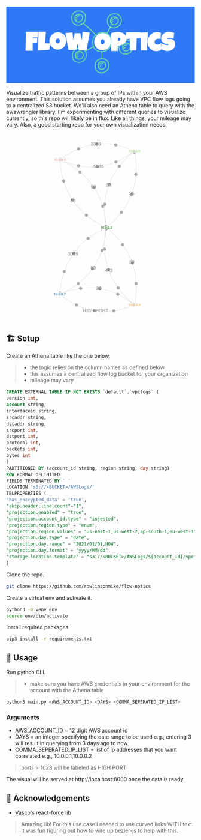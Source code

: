 
![Flow Optics](./assets/flow-optics.png)

Visualize traffic patterns between a group of IPs within your AWS environment. This solution assumes you already have VPC flow logs going to a centralized S3 bucket. We'll also need an Athena table to query with the awswrangler library. I'm experimenting with different queries to visualize currently, so this repo will likely be in flux. Like all things, your mileage may vary. Also, a good starting repo for your own visualization needs. 

<p align="center">
    <img height="500px" src="./assets/example.gif">
</p>

## 🏗️ Setup

Create an Athena table like the one below.
> - the logic relies on the column names as defined below 
> - this assumes a centralized flow log bucket for your organization
> - mileage may vary

```sql
CREATE EXTERNAL TABLE IF NOT EXISTS `default`.`vpclogs` (
version int,
account string,
interfaceid string,
srcaddr string,
dstaddr string,
srcport int,
dstport int,
protocol int,
packets int,
bytes int
)
PARTITIONED BY (account_id string, region string, day string)
ROW FORMAT DELIMITED
FIELDS TERMINATED BY ' '
LOCATION 's3://<BUCKET>/AWSLogs/'
TBLPROPERTIES (
'has_encrypted_data' = 'true',
"skip.header.line.count"="1",
"projection.enabled" = "true",
"projection.account_id.type" = "injected",
"projection.region.type" = "enum",
"projection.region.values" = "us-east-1,us-west-2,ap-south-1,eu-west-1",
"projection.day.type" = "date",
"projection.day.range" = "2021/01/01,NOW",
"projection.day.format" = "yyyy/MM/dd",
"storage.location.template" = "s3://<BUCKET>/AWSLogs/${account_id}/vpcflowlogs/${region}/${day}/"
)
```


Clone the repo.

```bash
git clone https://github.com/rowlinsonmike/flow-optics
```

Create a virtual env and activate it.

```bash
python3 -m venv env
source env/bin/activate
```

Install required packages.

```bash
pip3 install -r requirements.txt
```
    
## 💫 Usage

Run python CLI.
> - make sure you have AWS credentials in your environment for the account with the Athena table

```bash
python3 main.py <AWS_ACCOUNT_ID> <DAYS> <COMMA_SEPERATED_IP_LIST>
```

### Arguments
- AWS_ACCOUNT_ID = 12 digit AWS account id
- DAYS = an integer specifying the date range to be used e.g., entering 3 will result in querying from 3 days ago to now. 
- COMMA_SEPERATED_IP_LIST = list of ip addresses that you want correlated e.g., 10.0.0.1,10.0.0.2

> ports > 1023 will be labeled as HIGH PORT

The visual will be served at http://localhost:8000 once the data is ready.


## 🙌 Acknowledgements

 - [Vasco's react-force lib](https://github.com/vasturiano/force-graph)

 > Amazing lib! For this use case I needed to use curved links WITH text. It was fun figuring out how to wire up bezier-js to help with this. 



